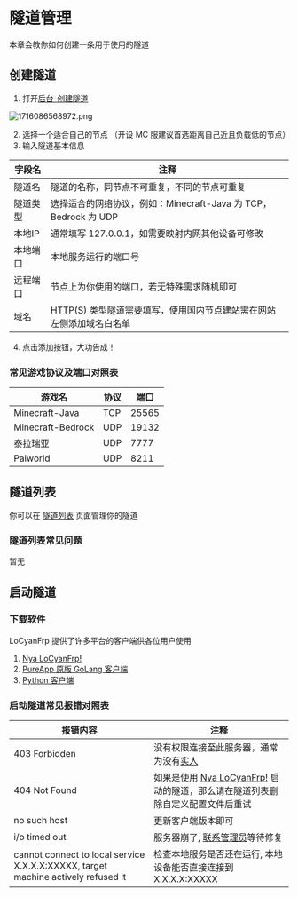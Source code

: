 # 隧道管理
本章会教你如何创建一条用于使用的隧道

## 创建隧道
1. 打开[后台-创建隧道](https://dashboard.locyanfrp.cn/proxies/addproxies)

![1716086568972.png](https://alist.locyan.cn/p/pics/docs/2024/05/19/1716086568972.png)

2. 选择一个适合自己的节点 （开设 MC 服建议首选距离自己近且负载低的节点）
3. 输入隧道基本信息

| 字段名 | 注释 |
| - | - |
| 隧道名 | 隧道的名称，同节点不可重复，不同的节点可重复 |
| 隧道类型 | 选择适合的网络协议，例如：Minecraft-Java 为 TCP，Bedrock 为 UDP |
| 本地IP | 通常填写 127.0.0.1，如需要映射内网其他设备可修改 |
| 本地端口 | 本地服务运行的端口号 |
| 远程端口 | 节点上为你使用的端口，若无特殊需求随机即可 |
| 域名 | HTTP(S) 类型隧道需要填写，使用国内节点建站需在网站左侧添加域名白名单 |

4. 点击添加按钮，大功告成！

### 常见游戏协议及端口对照表

| 游戏名 | 协议 | 端口 |
| - | - | - |
| Minecraft-Java | TCP | 25565 |
| Minecraft-Bedrock | UDP | 19132 |
| 泰拉瑞亚 | UDP | 7777 |
| Palworld | UDP | 8211 |

## 隧道列表
你可以在 [隧道列表](https://dashboard.locyanfrp.cn/proxies) 页面管理你的隧道

### 隧道列表常见问题
暂无

## 启动隧道

### 下载软件
LoCyanFrp 提供了许多平台的客户端供各位用户使用

1. [Nya LoCyanFrp!](https://nyalcf.1l1.icu/)
2. [PureApp 原版 GoLang 客户端](https://download.locyan.cn/locyanfrp/PureFrpc)
3. [Python 客户端](https://github.com/LoCyan-Team/LoCyanFrpPyLauncher)

### 启动隧道常见报错对照表

| 报错内容 | 注释 |
| - | - |
| 403 Forbidden | 没有权限连接至此服务器，通常为没有[实人](/app/account#一级认证) |
| 404 Not Found | 如果是使用 [Nya LoCyanFrp!](https://nyalcf.1l1.icu/) 启动的隧道，那么请在隧道列表删除自定义配置文件后重试 |
| no such host | 更新客户端版本即可 |
| i/o timed out | 服务器崩了, [联系管理员](/app/contact.html)等待修复 |
| cannot connect to local service X.X.X.X:XXXXX, target machine actively refused it | 检查本地服务是否还在运行, 本地设备能否直接连接到 X.X.X.X:XXXXX |
